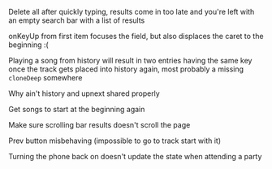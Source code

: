 Delete all after quickly typing, results come in too late and you're left with an empty search bar with a list of results

onKeyUp from first item focuses the field, but also displaces the caret to the beginning :(

Playing a song from history will result in two entries having the same key once the track gets placed into history again, most probably a missing `cloneDeep` somewhere

Why ain't history and upnext shared properly

Get songs to start at the beginning again

Make sure scrolling bar results doesn't scroll the page


Prev button misbehaving (impossible to go to track start with it)

Turning the phone back on doesn't update the state when attending a party
